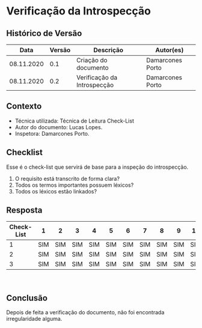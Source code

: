 # Verificação da Introspecção
## Histórico de Versão
<table class="table table-striped border">
    <thead>
        <th>Data</th>   
        <th>Versão </th> 
        <th>Descrição</th> 
        <th>Autor(es)</th>
    </thead>
    <tbody>
        <tr>
            <td> 08.11.2020 </td>
            <td>  0.1   </td>
            <td> Criação do documento</td>
            <td> Damarcones Porto </td>
        </tr>
        <tr>
            <td> 08.11.2020 </td>
            <td>  0.2   </td>
            <td> Verificação da Introspecção</td>
            <td> Damarcones Porto </td>
        </tr>
    </tbody>
</table>

## Contexto
- Técnica utilizada: Técnica de Leitura Check-List
- Autor do documento: Lucas Lopes.
- Inspetora: Damarcones Porto.

## Checklist
Esse é o check-list que servirá de base para a inspeção do introspecção.
<br>

1. O requisito está transcrito de forma clara?
2. Todos os termos importantes possuem léxicos?
3. Todos os léxicos estão linkados?

## Resposta

<table class="table table-striped border">
    <thead>
        <th>Check-List</th>
		<th>1</th>
        <th>2</th>
        <th>3</th>
        <th>4</th>
        <th>5</th>
        <th>6</th>
        <th>7</th>
        <th>8</th>
        <th>9</th>
        <th>10</th>
        <th>11</th>
        <th>12</th>
        <th>13</th>
        <th>14</th>
        <th>15</th>
        <th>16</th>
    </thead>
    <tbody>
        <tr>
            <td>1</td>
            <td>SIM</td>
            <td>SIM</td>
            <td>SIM</td>
            <td>SIM</td>
            <td>SIM</td>
            <td>SIM</td>
            <td>SIM</td>
            <td>SIM</td>
            <td>SIM</td>
            <td>SIM</td>
            <td>SIM</td>
            <td>SIM</td>
            <td>SIM</td>
            <td>SIM</td>
            <td>SIM</td>
            <td>SIM</td>
        </tr>
        <tr>
            <td>2</td>
            <td>SIM</td>
            <td>SIM</td>
            <td>SIM</td>
            <td>SIM</td>
            <td>SIM</td>
            <td>SIM</td>
            <td>SIM</td>
            <td>SIM</td>
            <td>SIM</td>
            <td>SIM</td>
            <td>SIM</td>
            <td>SIM</td>
            <td>SIM</td>
            <td>SIM</td>
            <td>SIM</td>
            <td>SIM</td>
        </tr>
        <tr>
            <td>3</td>
            <td>SIM</td>
            <td>SIM</td>
            <td>SIM</td>
            <td>SIM</td>
            <td>SIM</td>
            <td>SIM</td>
            <td>SIM</td>
            <td>SIM</td>
            <td>SIM</td>
            <td>SIM</td>
            <td>SIM</td>
            <td>SIM</td>
            <td>SIM</td>
            <td>SIM</td>
            <td>SIM</td>
            <td>SIM</td>
        </tr>
    </tbody>
</table> 
<br>

## Conclusão 
Depois de feita a verificação do documento, não foi encontrada irregularidade alguma.